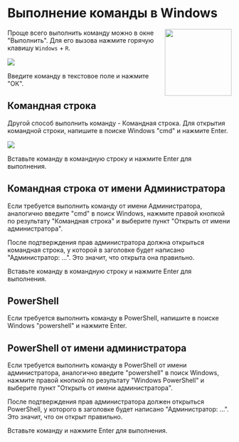 # Выполнение команды в Windows

<img src="/img/logo/run.png" style="float: right;" width="150px">

Проще всего выполнить команду можно в окне "Выполнить". Для его вызова нажмите горячую клавишу `Windows` + `R`.

<img src="/img/windows/run/1.jpeg" style="margin: 15px auto; display: block;">

Введите команду в текстовое поле и нажмите "ОК".

## Командная строка

Другой способ выполнить команду - Командная строка. Для открытия командной строки, напишите в поиске Windows "cmd" и нажмите Enter.

<img src="/img/windows/run/2.png" style="margin: 15px auto; display: block;">

Вставьте команду в командную строку и нажмите Enter для выполнения.

## Командная строка от имени Администратора

Если требуется выполнить команду от имени Администратора, аналогично введите "cmd" в поиск Windows, нажмите правой кнопкой по результату "Командная строка" и выберите пункт "Открыть от имени администратора".

После подтверждения прав администратора должна открыться командная строка, у которой в заголовке будет написано "Администратор: ...". Это значит, что открыта она правильно.

Вставьте команду в командную строку и нажмите Enter для выполнения.

## PowerShell

Если требуется выполнить команду в PowerShell, напишите в поиске Windows "powershell" и нажмите Enter.

## PowerShell от имени администратора

Если требуется выполнить команду в PowerShell от имени администратора, аналогично введите "powershell" в поиск Windows, нажмите правой кнопкой по результату "Windows PowerShell" и выберите пункт "Открыть от имени администратора".

После подтверждения прав администратора должен открыться PowerShell, у которого в заголовке будет написано "Администратор: ...". Это значит, что он открыт правильно.

Вставьте команду и нажмите Enter для выполнения.